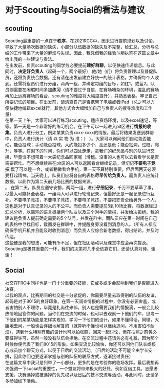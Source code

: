 # 对于Scouting与Social的看法与建议
## scouting
Scouting最重要的一点在于**秩序**。在2021RCC中，因未进行提前规划以及讨论，导致了大量场次数据的缺失，小部分队伍数据的缺失及不完整，给汇总，分析与总结的工作带来了大量的麻烦与失误。因此，我凭借我的经验斗胆执笔在这篇文章中给出我的一些建议与看法。<br>
在出发前，负责scouting的同学务必要提前**建好群聊**，以便快速传递信息。与此同时，**决定好负责人**（起码一个，两个最好）,他/她（们）将负责管理以及督促队员，还将负责统合数据，还有请在出发前建立好统一的统计表格，并确保每个人收到。还需将组员们进行分组，两两一组，并确定每组的目标，如红1，或蓝2。队员则需要在闲暇时间多加**练习**（请不要过于自信，在赛场嘈杂的环境，混乱的赛场再加上远离赛场的看台，scouting的难度将大幅度提升），并熟悉表格，牢记自己所要记忆的项目。在出发前，请清查自己是否携带了电脑或者iPad（总之可以方便快捷地编辑excel就行，其他方式会大幅增加自己与负责人的搜寻难度和工作量）<br>
在第一天上午，大家可以进行练习scouting，适应赛场环境，以及excel速记，等等。第一天是一个非常好的练习机会。在下午可以一起进入pit区进行**情报的收集**。负责人进行分工，例如某某负责xxxx-xxxx的情报，最后将结果发送到群聊中，负责人进行统计（请 以 实 物 为 准：） ）。大家可以询问他们自动能否能动，能否投球；手动能否投球，大约能投多少个，高还是低；能否钻洞，过框，爬升，等等。在剩下的时间，你们可以四处走走，拿我们的纪念品与别的队进行交换，毕竟谁不想带着一大袋纪念品回家呢（滑稽。没事的人也可以去看看学长是否需要帮忙。而不想继续呆在pit区的人可以返回看台继续记录，但切记**不要电子竞技**!累了可以睡一会，或者稍微看会手机，第一天不算特别重要，但后面两天必须要打起精神。当天晚上，队员们应将各自的表格**尽早传给负责人**，而负责人应统计数据，以此作为第二天前几场比赛的数据来源。<br>。
在第二天，队员应遵守安排，两两一组，进行**仔细记录**，千万不要草草了事，尽最大可能补全表格。一组两人可以进行轮班记录，但最好还是一起记录进行互补。不要电子竞技，不要电子竞技，不要电子竞技，不要把职责全给另外一个人，这也是对于认真记录的人的不公平。而负责人需要提前5到10场比赛，将数据经过汇总分析，以简短的语言概括两个队友以及三个对手的情报，并发给决策组。我的建议是负责人提前确定需要的5个队号，并发在群中。而队员应在第一时间在自己的表格中寻找目标，截图发在群聊中，并提醒身旁没看到消息的人。（所有人都应确保手机开机并且能及时收到消息）而负责人应综合新老数据，得出结论，并及时传达。<br>
这些便是我的想法，可能有所不足，但在社团活动以及课堂中应会再次提及。Scouting是极其重要的一环，我们的决策将几乎全依靠它们，还请认真对待，谢谢！
## Social
社交在FRC中同样也是一门十分重要的技能，它或多或少会影响到我们是否能进入决赛。<br>
以我的观点，比赛期间的社交是十分紧促的，你需要尽量去取得别的队伍的友谊，起码是对于8015的良好印象。在第一天调查情报的过程中，你没有必要害羞，或者害怕别人不理你，毕竟是礼尚往来嘛，别人也是需要我们的情报滴，一般会比较热情地回答你的问题。当你们在交流的时候，也可以去观察一下他们的车，思考一下他们的某某功能是怎样实现的，学习一下他们的设计，如果不懂得话，同理，大胆地去问，一般也会详细地解答的（就算听不懂也可以继续追问，不用害怕不耐烦），遇到什么特别有趣的设计也可以拍张照，回来一起讨论，但在拍照之前务必要征得许可，虽然一般没有队伍会拒绝。在交流过程中还请务必有礼貌，因为那个时候你便代表了我们8015的形象。如果交流比较愉快，你还可以问他们队长或核心成员加个聊天方式，以便于日后的交流活动。（日后的活动不可能全由学长安排，因此你们也要逐渐掌握与别的队伍的联系方式，逐渐接过责任）<br>
在这篇文章中我只是列举了一小部分，更多的是在考验你的临场发挥。最后我想再次强调一下social的重要性，一个盟友将带来极大的好处，例如互借工具，志愿者支援，决赛选择或被选择的优先权以及日后的技术交流等活动。与此同时，还请多多参加线下活动。